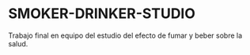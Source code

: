 # SMOKER-DRINKER-STUDIO
Trabajo final en equipo del estudio del efecto de fumar y beber sobre la salud.
